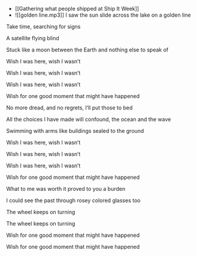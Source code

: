 - [[Gathering what people shipped at Ship It Week]]
- ![[golden line.mp3]]
I saw the sun slide across the lake on a golden line

Take time, searching for signs

A satellite flying blind

Stuck like a moon between the Earth and nothing else to speak of
  
Wish I was here, wish I wasn’t

Wish I was here, wish I wasn’t

Wish I was here, wish I wasn’t

Wish for one good moment that might have happened

No more dread, and no regrets, I’ll put those to bed

All the choices I have made will confound, the ocean and the wave 

Swimming with arms like buildings sealed to the ground 

Wish I was here, wish I wasn’t

Wish I was here, wish I wasn’t

Wish I was here, wish I wasn’t

Wish for one good moment that might have happened

What to me was worth it proved to you a burden

I could see the past through rosey colored glasses too

The wheel keeps on turning 

The wheel keeps on turning 

Wish for one good moment that might have happened

Wish for one good moment that might have happened